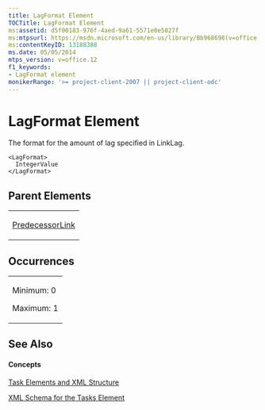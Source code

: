 ```yaml
---
title: LagFormat Element
TOCTitle: LagFormat Element
ms:assetid: d5f00183-976f-4aed-9a61-5571e0e5027f
ms:mtpsurl: https://msdn.microsoft.com/en-us/library/Bb968698(v=office.12)
ms:contentKeyID: 13188388
ms.date: 05/05/2014
mtps_version: v=office.12
f1_keywords:
- LagFormat element
monikerRange: '>= project-client-2007 || project-client-odc'
---
```


# LagFormat Element




The format for the amount of lag specified in LinkLag.

    <LagFormat>
      IntegerValue
    </LagFormat>

## Parent Elements

<table>
<colgroup>
<col style="width: 100%" />
</colgroup>
<tbody>
<tr class="odd">
<td><p><a href="bb968712(v=office.12).md">PredecessorLink</a></p></td>
</tr>
</tbody>
</table>

## Occurrences

<table>
<colgroup>
<col style="width: 100%" />
</colgroup>
<tbody>
<tr class="odd">
<td><p>Minimum: 0</p>
<p>Maximum: 1</p></td>
</tr>
</tbody>
</table>

## See Also

#### Concepts

[Task Elements and XML Structure](bb968475\(v=office.12\).md)

[XML Schema for the Tasks Element](bb968415\(v=office.12\).md)

